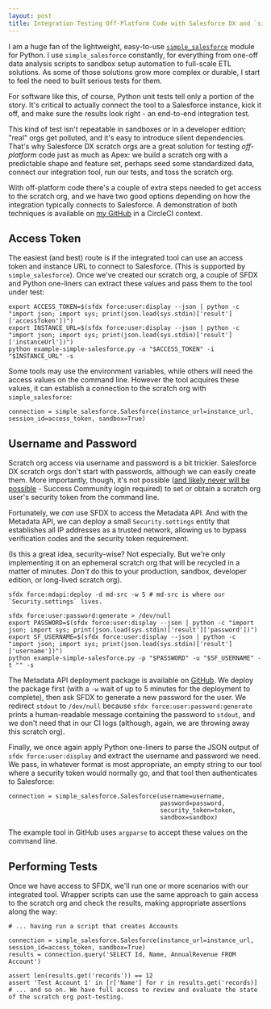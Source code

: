 ```yaml
---
layout: post
title: Integration Testing Off-Platform Code with Salesforce DX and `simple_salesforce`
---
```


I am a huge fan of the lightweight, easy-to-use [`simple_salesforce`](https://github.com/simple-salesforce/simple-salesforce) module for Python. I use `simple_salesforce` constantly, for everything from one-off data analysis scripts to sandbox setup automation to full-scale ETL solutions. As some of those solutions grow more complex or durable, I start to feel the need to built serious tests for them.

For software like this, of course, Python unit tests tell only a portion of the story. It's critical to actually connect the tool to a Salesforce instance, kick it off, and make sure the results look right - an end-to-end integration test.

This kind of test isn't repeatable in sandboxes or in a developer edition; "real" orgs get polluted, and it's easy to introduce silent dependencies. That's why Salesforce DX scratch orgs are a great solution for testing *off-platform* code just as much as Apex: we build a scratch org with a predictable shape and feature set, perhaps seed some standardized data, connect our integration tool, run our tests, and toss the scratch org.

With off-platform code there's a couple of extra steps needed to get access to the scratch org, and we have two good options depending on how the integration typically connects to Salesforce. A demonstration of both techniques is available on [my GitHub](https://github.com/davidmreed/sfdx-simplesalesforce) in a CircleCI context.

## Access Token

The easiest (and best) route is if the integrated tool can use an access token and instance URL to connect to Salesforce. (This is supported by `simple_salesforce`). Once we've created our scratch org, a couple of SFDX and Python one-liners can extract these values and pass them to the tool under test:

    export ACCESS_TOKEN=$(sfdx force:user:display --json | python -c "import json; import sys; print(json.load(sys.stdin)['result']['accessToken'])")
    export INSTANCE_URL=$(sfdx force:user:display --json | python -c "import json; import sys; print(json.load(sys.stdin)['result']['instanceUrl'])")
    python example-simple-salesforce.py -a "$ACCESS_TOKEN" -i "$INSTANCE_URL" -s

Some tools may use the environment variables, while others will need the access values on the command line. However the tool acquires these values, it can establish a connection to the scratch org with `simple_salesforce`:

    connection = simple_salesforce.Salesforce(instance_url=instance_url, session_id=access_token, sandbox=True)
    
## Username and Password

Scratch org access via username and password is a bit trickier. Salesforce DX scratch orgs don't start with passwords, although we can easily create them. More importantly, though, it's not possible ([and likely never will be possible](https://success.salesforce.com/_ui/core/chatter/groups/GroupProfilePage?g=0F93A000000HTp1SAG&fId=0D53A00003EtYb9SAF) - Success Community login required) to set or obtain a scratch org user's security token from the command line.

Fortunately, we *can* use SFDX to access the Metadata API. And with the Metadata API, we can deploy a small `Security.settings` entity that establishes all IP addresses as a trusted network, allowing us to bypass verification codes and the security token requirement.

(Is this a great idea, security-wise? Not especially. But we're only implementing it on an ephemeral scratch org that will be recycled in a matter of minutes. *Don't* do this to your production, sandbox, developer edition, or long-lived scratch org).

    sfdx force:mdapi:deploy -d md-src -w 5 # md-src is where our `Security.settings` lives.

    sfdx force:user:password:generate > /dev/null 
    export PASSWORD=$(sfdx force:user:display --json | python -c "import json; import sys; print(json.load(sys.stdin)['result']['password'])")
    export SF_USERNAME=$(sfdx force:user:display --json | python -c "import json; import sys; print(json.load(sys.stdin)['result']['username'])")
    python example-simple-salesforce.py -p "$PASSWORD" -u "$SF_USERNAME" -t "" -s

The Metadata API deployment package is available on [GitHub](https://github.com/davidmreed/sfdx-simplesalesforce). We deploy the package first (with a `-w` wait of up to 5 minutes for the deployment to complete), then ask SFDX to generate a new password for the user. We redirect `stdout` to `/dev/null` because `sfdx force:user:password:generate` prints a human-readable message containing the password to `stdout`, and we don't need that in our CI logs (although, again, we are throwing away this scratch org).

Finally, we once again apply Python one-liners to parse the JSON output of `sfdx force:user:display` and extract the username and password we need. We pass, in whatever format is most appropriate, an empty string to our tool where a security token would normally go, and that tool then authenticates to Salesforce:

    connection = simple_salesforce.Salesforce(username=username,
                                              password=password,
                                              security_token=token,
                                              sandbox=sandbox)

The example tool in GitHub uses `argparse` to accept these values on the command line.

## Performing Tests

Once we have access to SFDX, we'll run one or more scenarios with our integrated tool. Wrapper scripts can use the same approach to gain access to the scratch org and check the results, making appropriate assertions along the way:

    # ... having run a script that creates Accounts

    connection = simple_salesforce.Salesforce(instance_url=instance_url, session_id=access_token, sandbox=True)
    results = connection.query('SELECT Id, Name, AnnualRevenue FROM Account')

    assert len(results.get('records')) == 12
    assert 'Test Account 1' in [r['Name'] for r in results.get('records)]
    # ... and so on. We have full access to review and evaluate the state of the scratch org post-testing.
